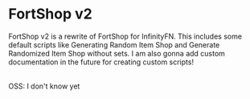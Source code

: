# FortShop v2
FortShop v2 is a rewrite of FortShop for InfinityFN. This includes some default scripts like Generating Random Item Shop and Generate Randomized Item Shop without sets. I am also gonna add custom documentation in the future for creating custom scripts!<br><br>

OSS: I don't know yet